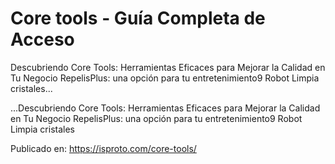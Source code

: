 # Core tools - Guía Completa de Acceso

Descubriendo Core Tools: Herramientas Eficaces para Mejorar la Calidad en Tu Negocio
            RepelisPlus: una opción para tu entretenimiento9 Robot Limpia cristales...

...Descubriendo Core Tools: Herramientas Eficaces para Mejorar la Calidad en Tu Negocio
            RepelisPlus: una opción para tu entretenimiento9 Robot Limpia cristales

Publicado en: https://isproto.com/core-tools/